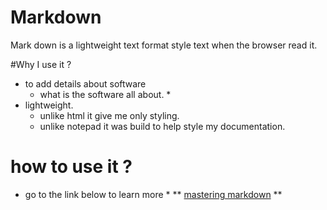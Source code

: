 # Markdown
Mark down is a lightweight text format style text when the browser read it.

#Why I use it ?
 * to add details about software
    * what is the software all about. *
 * lightweight.
    * unlike html it give me only styling.
    * unlike notepad it was build to help style my documentation.
    
 # how to use it ?
 * go to the link below to learn more *
 ** [mastering markdown]( https://guides.github.com/features/mastering-markdown/) **
